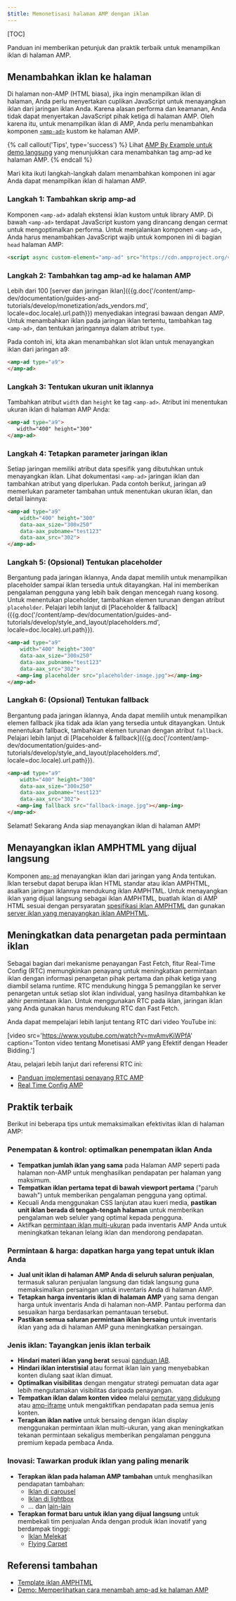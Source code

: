 ```yaml
---
$title: Memonetisasi halaman AMP dengan iklan
---
```


[TOC]

Panduan ini memberikan petunjuk dan praktik terbaik untuk menampilkan iklan di halaman AMP.

## Menambahkan iklan ke halaman

Di halaman non-AMP (HTML biasa), jika ingin menampilkan iklan di halaman, Anda perlu menyertakan cuplikan JavaScript untuk menayangkan iklan dari jaringan iklan Anda.  Karena alasan performa dan keamanan, Anda tidak dapat menyertakan JavaScript pihak ketiga di halaman AMP.  Oleh karena itu, untuk menampilkan iklan di AMP, Anda perlu menambahkan komponen [`<amp-ad>`](/id/docs/reference/components/amp-ad.html) kustom ke halaman AMP.

{% call callout('Tips', type='success') %}
Lihat [AMP By Example untuk demo langsung](https://ampbyexample.com/components/amp-ad/) yang menunjukkan cara menambahkan tag amp-ad ke halaman AMP.
{% endcall %}

Mari kita ikuti langkah-langkah dalam menambahkan komponen ini agar Anda dapat menampilkan iklan di halaman AMP.

### Langkah 1: Tambahkan skrip amp-ad

Komponen `<amp-ad>` adalah ekstensi iklan kustom untuk library AMP. Di bawah `<amp-ad>` terdapat JavaScript kustom yang dirancang dengan cermat untuk mengoptimalkan performa. Untuk menjalankan komponen `<amp-ad>`, Anda harus menambahkan JavaScript wajib untuk komponen ini di bagian `head` halaman AMP:

```html
<script async custom-element="amp-ad" src="https://cdn.ampproject.org/v0/amp-ad-0.1.js"></script>
```

### Langkah 2: Tambahkan tag amp-ad ke halaman AMP

Lebih dari 100 [server dan jaringan iklan]({{g.doc('/content/amp-dev/documentation/guides-and-tutorials/develop/monetization/ads_vendors.md', locale=doc.locale).url.path}}) menyediakan integrasi bawaan dengan AMP.  Untuk menambahkan iklan pada jaringan iklan tertentu, tambahkan tag `<amp-ad>`, dan tentukan jaringannya dalam atribut `type`.

Pada contoh ini, kita akan menambahkan slot iklan untuk menayangkan iklan dari jaringan a9: 

```html
<amp-ad type="a9">
</amp-ad>
```

### Langkah 3: Tentukan ukuran unit iklannya

Tambahkan atribut `width` dan `height` ke tag `<amp-ad>`.  Atribut ini menentukan ukuran iklan di halaman AMP Anda: 

```html hl_lines="2"
<amp-ad type="a9">
   width="400" height="300"
</amp-ad>
```

### Langkah 4: Tetapkan parameter jaringan iklan

Setiap jaringan memiliki atribut data spesifik yang dibutuhkan untuk menayangkan iklan.  Lihat dokumentasi `<amp-ad>` jaringan iklan dan tambahkan atribut yang diperlukan. Pada contoh berikut, jaringan a9 memerlukan parameter tambahan untuk menentukan ukuran iklan, dan detail lainnya:

```html hl_lines="3 4 5"
<amp-ad type="a9"
    width="400" height="300"
    data-aax_size="300x250"
    data-aax_pubname="test123"
    data-aax_src="302">
</amp-ad>
```

### Langkah 5: (Opsional) Tentukan placeholder 

Bergantung pada jaringan iklannya, Anda dapat memilih untuk menampilkan placeholder sampai iklan tersedia untuk ditayangkan. Hal ini memberikan pengalaman pengguna yang lebih baik dengan mencegah ruang kosong.  Untuk menentukan placeholder, tambahkan elemen turunan dengan atribut `placeholder`. Pelajari lebih lanjut di [Placeholder & fallback]({{g.doc('/content/amp-dev/documentation/guides-and-tutorials/develop/style_and_layout/placeholders.md', locale=doc.locale).url.path}}).

```html hl_lines="6"
<amp-ad type="a9"
    width="400" height="300"
    data-aax_size="300x250"
    data-aax_pubname="test123"
    data-aax_src="302">
   <amp-img placeholder src="placeholder-image.jpg"></amp-img>
</amp-ad>
```

### Langkah 6: (Opsional) Tentukan fallback 

Bergantung pada jaringan iklannya, Anda dapat memilih untuk menampilkan elemen fallback jika tidak ada iklan yang tersedia untuk ditayangkan. Untuk menentukan fallback, tambahkan elemen turunan dengan atribut `fallback`. Pelajari lebih lanjut di [Placeholder & fallback]({{g.doc('/content/amp-dev/documentation/guides-and-tutorials/develop/style_and_layout/placeholders.md', locale=doc.locale).url.path}}).

```html hl_lines="6"
<amp-ad type="a9"
    width="400" height="300"
    data-aax_size="300x250"
    data-aax_pubname="test123"
    data-aax_src="302">
   <amp-img fallback src="fallback-image.jpg"></amp-img>
</amp-ad>
```

Selamat! Sekarang Anda siap menayangkan iklan di halaman AMP!

## Menayangkan iklan AMPHTML yang dijual langsung

Komponen [`amp-ad`](/id/docs/reference/components/amp-ad.html) menayangkan iklan dari jaringan yang Anda tentukan.  Iklan tersebut dapat berupa iklan HTML standar atau iklan AMPHTML, asalkan jaringan iklannya mendukung iklan AMPHTML. Untuk menayangkan iklan yang dijual langsung sebagai iklan AMPHTML, buatlah iklan di AMP HTML sesuai dengan persyaratan [spesifikasi iklan AMPHTML](/id/docs/ads/a4a_spec.html) dan gunakan [server iklan yang menayangkan iklan AMPHTML](https://github.com/ampproject/amphtml/blob/master/ads/google/a4a/docs/a4a-readme.md#publishers).

## Meningkatkan data penargetan pada permintaan iklan

Sebagai bagian dari mekanisme penayangan Fast Fetch, fitur Real-Time Config (RTC) memungkinkan penayang untuk meningkatkan permintaan iklan dengan informasi penargetan pihak pertama dan pihak ketiga yang diambil selama runtime. RTC mendukung hingga 5 pemanggilan ke server penargetan untuk setiap slot iklan individual, yang hasilnya ditambahkan ke akhir permintaan iklan.  Untuk menggunakan RTC pada iklan, jaringan iklan yang Anda gunakan harus mendukung RTC dan Fast Fetch.  

Anda dapat mempelajari lebih lanjut tentang RTC dari video YouTube ini:

[video src='https://www.youtube.com/watch?v=mvAmvKiWPfA' caption='Tonton video tentang Monetisasi AMP yang Efektif dengan Header Bidding.']

Atau, pelajari lebih lanjut dari referensi RTC ini:

*   [Panduan implementasi penayang RTC AMP](https://github.com/ampproject/amphtml/blob/master/extensions/amp-a4a/rtc-publisher-implementation-guide.md)
*   [Real Time Config AMP](https://github.com/ampproject/amphtml/blob/master/extensions/amp-a4a/rtc-documentation.md)


## Praktik terbaik

Berikut ini beberapa tips untuk memaksimalkan efektivitas iklan di halaman AMP:


### Penempatan & kontrol: optimalkan penempatan iklan Anda

*   **Tempatkan jumlah iklan yang sama** pada Halaman AMP seperti pada halaman non-AMP untuk menghasilkan pendapatan per halaman yang maksimum.
*   **Tempatkan iklan pertama tepat di bawah viewport pertama** ("paruh bawah") untuk memberikan pengalaman pengguna yang optimal.
*   Kecuali Anda menggunakan CSS lanjutan atau kueri media, **pastikan unit iklan berada di tengah-tengah halaman** untuk memberikan pengalaman web seluler yang optimal kepada pengguna.
*   Aktifkan [permintaan iklan multi-ukuran](https://github.com/ampproject/amphtml/blob/master/ads/README.md#support-for-multi-size-ad-requests) pada inventaris AMP Anda untuk meningkatkan tekanan lelang iklan dan mendorong pendapatan.

### Permintaan & harga: dapatkan harga yang tepat untuk iklan Anda

*   **Jual unit iklan di halaman AMP Anda di seluruh saluran penjualan**, termasuk saluran penjualan langsung dan tidak langsung guna memaksimalkan persaingan untuk inventaris Anda di halaman AMP.
*   **Tetapkan harga inventaris iklan di halaman AMP** yang sama dengan harga untuk inventaris Anda di halaman non-AMP. Pantau performa dan sesuaikan harga berdasarkan pemantauan tersebut.
*   **Pastikan semua saluran permintaan iklan bersaing** untuk inventaris iklan yang ada di halaman AMP guna meningkatkan persaingan.

### Jenis iklan: Tayangkan jenis iklan terbaik

*   **Hindari materi iklan yang berat** sesuai [panduan IAB](http://www.iab.com/wp-content/uploads/2015/11/IAB_Display_Mobile_Creative_Guidelines_HTML5_2015.pdf).
*   **Hindari iklan interstisial** atau format iklan lain yang menyebabkan konten diulang saat iklan dimuat.
*   **Optimalkan visibilitas** dengan mengatur strategi pemuatan data agar lebih mengutamakan visibilitas daripada penayangan.
*   **Tempatkan iklan dalam konten video** melalui [pemutar yang didukung](/id/docs/reference/components.html#media) atau [amp-iframe](https://ampbyexample.com/components/amp-iframe/) untuk mengaktifkan pendapatan pada semua jenis konten.
* **Terapkan iklan native** untuk bersaing dengan iklan display menggunakan permintaan iklan multi-ukuran, yang akan meningkatkan tekanan permintaan sekaligus memberikan pengalaman pengguna premium kepada pembaca Anda.

### Inovasi: Tawarkan produk iklan yang paling menarik

* **Terapkan iklan pada halaman AMP tambahan** untuk menghasilkan pendapatan tambahan:
    *   [Iklan di carousel](https://ampbyexample.com/amp-ads/advanced_ads/carousel_ad/)
    *   [Iklan di lightbox](https://ampbyexample.com/amp-ads/experimental_ads/lightbox_ad/)
    *   ... dan [lain-lain](https://ampbyexample.com/amp-ads/#amp-ads/advanced_ads)
* **Terapkan format baru untuk iklan yang dijual langsung** untuk membekali tim penjualan Anda dengan produk iklan inovatif yang berdampak tinggi:
    *   [Iklan Melekat](https://ampbyexample.com/components/amp-sticky-ad/)
    *   [Flying Carpet](https://ampbyexample.com/components/amp-fx-flying-carpet/)

## Referensi tambahan

*   [Template iklan AMPHTML](https://ampbyexample.com/amp-ads/#amp-ads/advanced_ads)
*   [Demo: Memperlihatkan cara menambah amp-ad ke halaman AMP](https://ampbyexample.com/components/amp-ad/)
 
